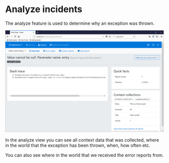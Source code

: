 Analyze incidents
=================

The analyze feature is used to determine why an exception was thrown.

![](../../screens/analyze-incident.png)

In the analyze view you can see all context data that was collected, where in the world that the exception has been thrown, when, how often etc.

You can also see where in the world that we received the error reports from.

